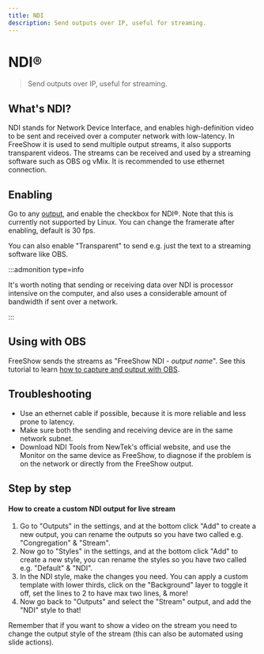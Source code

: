```yaml
---
title: NDI
description: Send outputs over IP, useful for streaming.
---
```


<script>
    import Key from '../../../lib/components/markdown/Key.svelte';
</script>

# NDI®

> Send outputs over IP, useful for streaming.

## What's NDI?

NDI stands for Network Device Interface, and enables high-definition video to be sent and received over a computer network with low-latency. In FreeShow it is used to send multiple output streams, it also supports transparent videos. The streams can be received and used by a streaming software such as OBS og vMix. It is recommended to use ethernet connection.

## Enabling

Go to any [output](./output), and enable the checkbox for NDI®. Note that this is currently not supported by Linux. You can change the framerate after enabling, default is 30 fps.

You can also enable "Transparent" to send e.g. just the text to a streaming software like OBS.

:::admonition type=info

It's worth noting that sending or receiving data over NDI is processor intensive on the computer, and also uses a considerable amount of bandwidth if sent over a network.

:::

## Using with OBS

FreeShow sends the streams as "FreeShow NDI - _output name_". See this tutorial to learn [how to capture and output with OBS](https://streamgeeks.us/how-to-use-ndi-with-obs/).

## Troubleshooting

- Use an ethernet cable if possible, because it is more reliable and less prone to latency.
- Make sure both the sending and receiving device are in the same network subnet.
- Download NDI Tools from NewTek's official website, and use the Monitor on the same device as FreeShow, to diagnose if the problem is on the network or directly from the FreeShow output.

## Step by step

#### How to create a custom NDI output for live stream

1. Go to "Outputs" in the settings, and at the bottom click "Add" to create a new output, you can rename the outputs so you have two called e.g. "Congregation" & "Stream".
2. Now go to "Styles" in the settings, and at the bottom click "Add" to create a new style, you can rename the styles so you have two called e.g. "Default" & "NDI".
3. In the NDI style, make the changes you need. You can apply a custom template with lower thirds, click on the "Background" layer to toggle it off, set the lines to 2 to have max two lines, & more!
4. Now go back to "Outputs" and select the "Stream" output, and add the "NDI" style to that!

Remember that if you want to show a video on the stream you need to change the output style of the stream (this can also be automated using slide actions).
